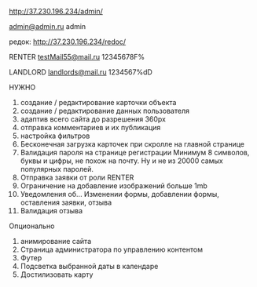 

http://37.230.196.234/admin/

admin@admin.ru
admin

редок: http://37.230.196.234/redoc/


RENTER
testMail55@mail.ru
12345678F%


LANDLORD
landlords@mail.ru
1234567%dD


НУЖНО
1. создание / редактирование карточки объекта
2. создание / редактирование данных пользователя
3. адаптив всего сайта до разрешения 360px
4. отправка комментариев и их публикация
5. настройка фильтров
6. Бесконечная загрузка карточек при скролле на главной странице
7. Валидация пароля на странице регистрации Минимум 8 символов, буквы и цифры, не похож на почту. Ну и не из 20000 самых популярных паролей.
8. Отправка заявки от роли RENTER
9. Ограничение на добавление изображений больше 1mb
10. Уведомления об... Изменении формы, добавлении формы, оставления заявки, отзыва
9. Валидация отзыва

Опционально
1. анимирование сайта
2. Страница администратора по управлению контентом
3. Футер
4. Подсветка выбранной даты в календаре
5. Достилизовать карту